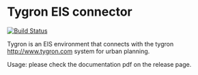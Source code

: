 # Tygron EIS connector

[![Build Status](https://travis-ci.org/eishub/tygron.svg?branch=context)](https://travis-ci.org/eishub/tygron)

Tygron is an EIS environment that connects with the tygron http://www.tygron.com system for urban planning.

Usage: please check the documentation pdf on the release page.